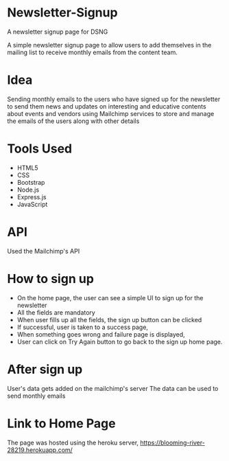 # Newsletter-Signup
A newsletter signup page for DSNG 

A simple newsletter signup page to allow users to add themselves in the mailing list to receive monthly emails from the content team.

# Idea
Sending monthly emails to the users who have signed up for the newsletter to send them news and updates on interesting and educative contents about events and vendors using
Mailchimp services to store and manage the emails of the users along with other details

# Tools Used
- HTML5
- CSS
- Bootstrap
- Node.js
- Express.js
- JavaScript

# API
Used the Mailchimp's API

# How to sign up
- On the home page, the user can see a simple UI to sign up for the newsletter
- All the fields are mandatory
- When user fills up all the fields, the sign up button can be clicked
- If successful, user is taken to a success page,
- When something goes wrong and failure page is displayed, 
- User can click on Try Again button to go back to the sign up home page.

# After sign up
User's data gets added on the mailchimp's server
The data can be used to send monthly emails

# Link to Home Page
The page was hosted using the heroku server,
https://blooming-river-28219.herokuapp.com/
